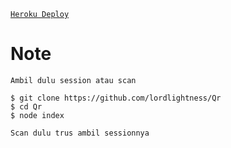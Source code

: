 [`Heroku Deploy`](https://heroku.com/deploy?template=https://github.com/lordlightness/JANGAN-DI-FORK)


# Note
```
Ambil dulu session atau scan

$ git clone https://github.com/lordlightness/Qr
$ cd Qr
$ node index

Scan dulu trus ambil sessionnya
```


